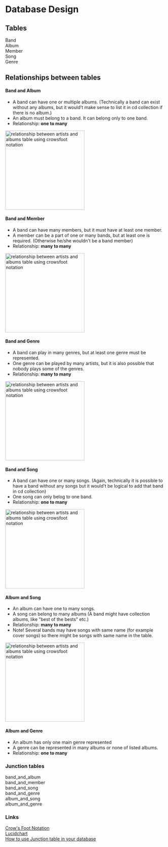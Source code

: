 # Database Design

## Tables
Band  
Album  
Member  
Song  
Genre  

## Relationships between tables

#### Band and Album 
* A band can have one or multiple albums. (Technically a band can exist without any albums, but it would't make sense to list it in cd collection if there is no album.)   
* An album must belong to a band. It can belong only to one band.  
* Relationship: **one to many**  
<img src="https://github.com/nina20126/My_cd_collection/assets/77397102/fc02448e-5422-4bd6-9822-430fb2749630" alt="relationship between artists and albums table using crowsfoot notation" width="250">  

#### Band and Member  
* A band can have many members, but it must have at least one member.
* A member can be a part of one or many bands, but at least one is required. (Otherwise he/she wouldn't be a band member)   
* Relationship: **many to many**  
<img src="https://github.com/nina20126/My_cd_collection/assets/77397102/b465363e-9489-46da-b0f0-558feec1ac83" alt="relationship between artists and albums table using crowsfoot notation" width="250">  

#### Band and Genre  
* A band can play in many genres, but at least one genre must be represented.
* One genre can be played by many artists, but it is also possible that nobody plays some of the genres.  
* Relationship: **many to many**  
<img src="https://github.com/nina20126/My_cd_collection/assets/77397102/8b9a45e3-c7fc-46f1-a3d3-1237d36e69a2" alt="relationship between artists and albums table using crowsfoot notation" width="250">  

#### Band and Song  
* A band can have one or many songs. (Again, technically it is possible to have a band without any songs but it would't be logical to add that band in cd collection)
* One song can only belog to one band.  
* Relationship: **one to many**  
<img src="https://github.com/nina20126/My_cd_collection/assets/77397102/45d92ff1-97cb-42b2-b819-53e13e1597e4" alt="relationship between artists and albums table using crowsfoot notation" width="250">  

#### Album and Song  
* An album can have one to many songs.
* A song can belong to many albums (A band might have collection albums, like "best of the bests" etc.)  
* Relationship: **many to many**
* Note! Several bands may have songs with same name (for example cover songs) so there might be songs with same name in the table.  
<img src="https://github.com/nina20126/My_cd_collection/assets/77397102/c372ca32-0a04-4687-a155-a084b122573f" alt="relationship between artists and albums table using crowsfoot notation" width="250">  

#### Album and Genre
* An album has only one main genre represented
* A genre can be represented in many albums or none of listed albums.
* Relationship: **one to many**

### Junction tables
band_and_album  
band_and_member  
band_and_song  
band_and_genre  
album_and_song  
album_and_genre  

### Links
[Crow's Foot Notation](https://www.freecodecamp.org/news/crows-foot-notation-relationship-symbols-and-how-to-read-diagrams/)  
[Lucidchart](https://www.lucidchart.com/)  
[How to use Junction table in your database](https://www.youtube.com/watch?v=O4JDCFKnzPo)  

